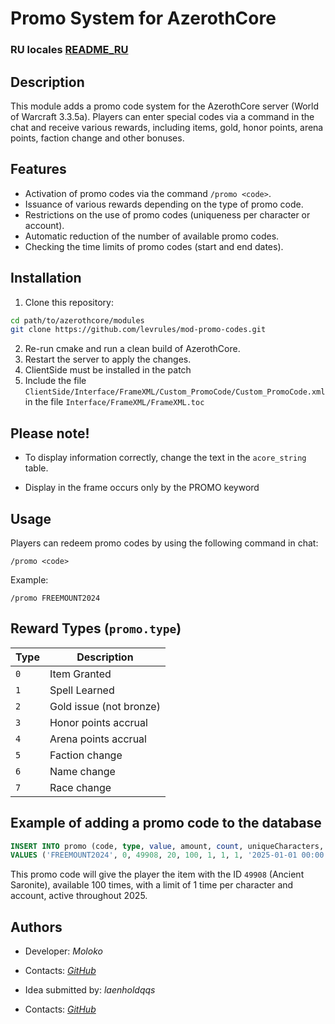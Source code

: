 # Promo System for AzerothCore

### RU locales [README_RU](https://github.com/levrules/mod-promo-codes/blob/main/README_RU.md)

## Description

This module adds a promo code system for the AzerothCore server (World of Warcraft 3.3.5a). Players can enter special codes via a command in the chat and receive various rewards, including items, gold, honor points, arena points, faction change and other bonuses.

## Features
- Activation of promo codes via the command `/promo <code>`.
- Issuance of various rewards depending on the type of promo code.
- Restrictions on the use of promo codes (uniqueness per character or account).
- Automatic reduction of the number of available promo codes.
- Checking the time limits of promo codes (start and end dates).

## Installation
1. Clone this repository:
```bash
cd path/to/azerothcore/modules
git clone https://github.com/levrules/mod-promo-codes.git
```
2. Re-run cmake and run a clean build of AzerothCore.
3. Restart the server to apply the changes.
4. ClientSide must be installed in the patch
5. Include the file `ClientSide/Interface/FrameXML/Custom_PromoCode/Custom_PromoCode.xml` in the file `Interface/FrameXML/FrameXML.toc`

## Please note!
- To display information correctly, change the text in the `acore_string` table.

- Display in the frame occurs only by the PROMO keyword

## Usage
Players can redeem promo codes by using the following command in chat:
```
/promo <code>
```
Example:
```
/promo FREEMOUNT2024
```
## Reward Types (`promo.type`)

| Type | Description |
|-----|----------|
| `0` | Item Granted |
| `1` | Spell Learned |
| `2` | Gold issue (not bronze) |
| `3` | Honor points accrual |
| `4` | Arena points accrual |
| `5` | Faction change |
| `6` | Name change |
| `7` | Race change |

## Example of adding a promo code to the database
```sql
INSERT INTO promo (code, type, value, amount, count, uniqueCharacters, uniqueAccount, enable, start_time, end_time)
VALUES ('FREEMOUNT2024', 0, 49908, 20, 100, 1, 1, 1, '2025-01-01 00:00:00', '2025-12-31 23:59:59');
```
This promo code will give the player the item with the ID `49908` (Ancient Saronite), available 100 times, with a limit of 1 time per character and account, active throughout 2025.

## Authors
- Developer: *Moloko*
- Contacts: *[GitHub](https://github.com/levrules)*

- Idea submitted by: *laenholdqqs*
- Contacts: *[GitHub](https://github.com/laenholdqqs)*